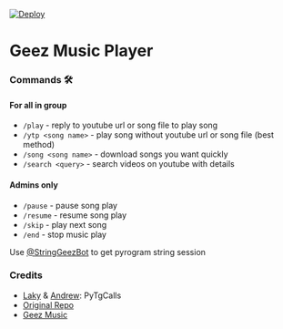 [![Deploy](https://telegra.ph/file/f19e417246a191cb311c9.jpg)](https://heroku.com/deploy?template=https://github.com/vckyou/GeezMusic.git)
# Geez Music Player

### Commands 🛠
#### For all in group

- `/play` - reply to youtube url or song file to play song
- `/ytp <song name>` - play song without youtube url or song file (best method)
- `/song <song name>` - download songs you want quickly
- `/search <query>` - search videos on youtube with details

#### Admins only
- `/pause` - pause song play
- `/resume` - resume song play
- `/skip` - play next song
- `/end` - stop music play



Use [@StringGeezBot](https://t.me/StringGeezBot) to get pyrogram string session


### Credits

- [Laky](https://github.com/Laky-64) & [Andrew](https://github.com/AndrewLaneX): PyTgCalls
- [Original Repo](https://github.com/suprojects/CallsMusic)
- [Geez Music](https://t.me/Vckyouuu)
